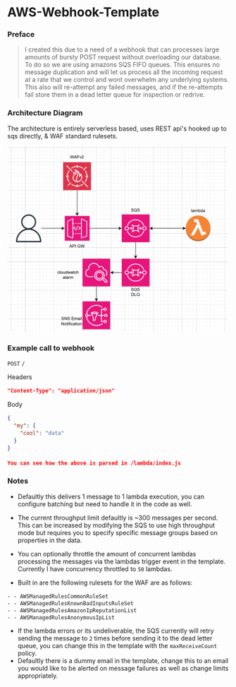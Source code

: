 # AWS-Webhook-Template

### Preface

> I created this due to a need of a webhook that can processes large amounts of bursty POST request without overloading our database. To do so we are using amazons SQS FIFO queues. This ensures no message duplication and will let us process all the incoming request at a rate that we control and wont overwhelm any underlying systems. This also will re-attempt any failed messages, and if the re-attempts fail store them in a dead letter queue for inspection or redrive.

### Architecture Diagram

The architecture is entirely serverless based, uses REST api's hooked up to sqs directly, & WAF standard rulesets.

<img src="./assets/diagram.png" alt="Architecture Diagram" width="500"/>

### Example call to webhook

`POST` `/`

Headers

```json
"Content-Type": "application/json"
```

Body

```json
{
  "my": {
    "cool": "data"
  }
}

You can see how the above is parsed in /lambda/index.js
```

### Notes

- Defaultly this delivers 1 message to 1 lambda execution, you can configure batching but need to handle it in the code as well.

- The current throughput limit defaultly is ~300 messages per second. This can be increased by modifying the SQS to use high throughput mode but requires you to specify specific message groups based on properties in the data.

- You can optionally throttle the amount of concurrent lambdas processing the messages via the lambdas trigger event in the template. Currently I have concurrency throttled to `50` lambdas.

- Built in are the following rulesets for the WAF are as follows:

```
- - AWSManagedRulesCommonRuleSet
- - AWSManagedRulesKnownBadInputsRuleSet
- - AWSManagedRulesAmazonIpReputationList
- - AWSManagedRulesAnonymousIpList
```

- If the lambda errors or its undeliverable, the SQS currently will retry sending the message to `2` times before sending it to the dead letter queue, you can change this in the template with the `maxReceiveCount` policy.
- Defaultly there is a dummy email in the template, change this to an email you would like to be alerted on message failures as well as change limits appropriately.
